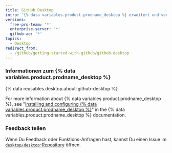 ```yaml
---
title: GitHub Desktop
intro: '{% data variables.product.prodname_desktop %} erweitert und vereinfacht Deinen Git- und {% data variables.product.prodname_dotcom %}-Workflow über eine visuelle Schnittstelle.'
versions:
  free-pro-team: '*'
  enterprise-server: '*'
  github-ae: '*'
topics:
  - Desktop
redirect_from:
  - /github/getting-started-with-github/github-desktop
---
```

### Informationen zum {% data variables.product.prodname_desktop %}

{% data reusables.desktop.about-github-desktop %}

For more information about {% data variables.product.prodname_desktop %}, see "[Installing and configuring {% data variables.product.prodname_desktop %}](/desktop/installing-and-configuring-github-desktop)" in the {% data variables.product.prodname_desktop %} documentation.

### Feedback teilen

Wenn Du Feedback oder Funktions-Anfragen hast, kannst Du einen Issue im [`desktop/desktop`-Repository](https://github.com/desktop/desktop) öffnen.
